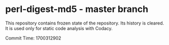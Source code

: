 # perl-digest-md5 - master branch

This repository contains frozen state of the repository.
Its history is cleared. It is used only for static code
analysis with Codacy.

Commit Time: 1700312902